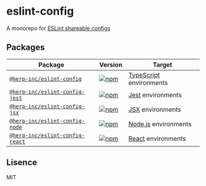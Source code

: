# eslint-config

A monorepo for [ESLint shareable configs](https://eslint.org/docs/developer-guide/shareable-configs)

## Packages

| Package                                                                                        | Version                                                                                                                           | Target                                                     |
| ---------------------------------------------------------------------------------------------- | --------------------------------------------------------------------------------------------------------------------------------- | ---------------------------------------------------------- |
| [`@herp-inc/eslint-config`](https://github.com/herp-inc/eslint-config/tree/master/base)        | [![npm](https://img.shields.io/npm/v/@herp-inc/eslint-config)](https://www.npmjs.com/package/@herp-inc/eslint-config)             | [TypeScript](https://www.typescriptlang.org/) environments |
| [`@herp-inc/eslint-config-jest`](https://github.com/herp-inc/eslint-config/tree/master/jest)   | [![npm](https://img.shields.io/npm/v/@herp-inc/eslint-config-jest)](https://www.npmjs.com/package/@herp-inc/eslint-config-jest)   | [Jest](https://jestjs.io/) environments                    |
| [`@herp-inc/eslint-config-jsx`](https://github.com/herp-inc/eslint-config/tree/master/jsx)     | [![npm](https://img.shields.io/npm/v/@herp-inc/eslint-config-jsx)](https://www.npmjs.com/package/@herp-inc/eslint-config-jsx)     | [JSX](https://facebook.github.io/jsx/) environments        |
| [`@herp-inc/eslint-config-node`](https://github.com/herp-inc/eslint-config/tree/master/node)   | [![npm](https://img.shields.io/npm/v/@herp-inc/eslint-config-node)](https://www.npmjs.com/package/@herp-inc/eslint-config-node)   | [Node.js](https://nodejs.org/en/) environments             |
| [`@herp-inc/eslint-config-react`](https://github.com/herp-inc/eslint-config/tree/master/react) | [![npm](https://img.shields.io/npm/v/@herp-inc/eslint-config-react)](https://www.npmjs.com/package/@herp-inc/eslint-config-react) | [React](https://reactjs.org/) environments                 |

## Lisence

MIT
